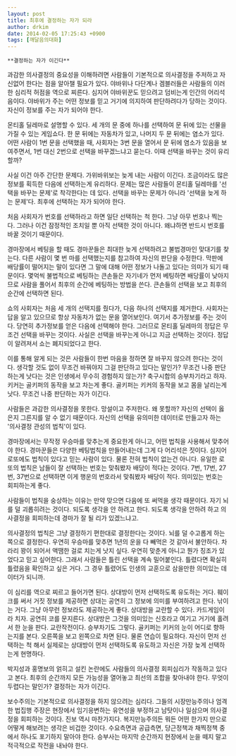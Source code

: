 ```yaml
---
layout: post
title: 최후에 결정하는 자가 되라
author: drkim
date: 2014-02-05 17:25:43 +0900
tags: [깨달음의대화]
---
```

 
    **결정하는 자가 이긴다**

  


과감한 의사결정의 중요성을 이해하려면 사람들이 기본적으로 의사결정을 주저하고 자신없어 한다는 점을 알아챌 필요가 있다. 야바위나 다단계나 겜블러들은 사람들의 이러한 심리적 허점을 역으로 찌른다. 심지어 야바위꾼도 믿으려고 덤비는게 인간의 어리석음이다. 야바위가 주는 어떤 정보를 믿고 거기에 의지하여 판단하려다가 당하는 것이다. 자신이 정보를 주는 자가 되어야 한다. 

  


몬티홀 딜레마로 설명할 수 있다. 세 개의 문 중에 하나를 선택하여 문 뒤에 있는 선물을 가질 수 있는 게임쇼다. 한 문 뒤에는 자동차가 있고, 나머지 두 문 뒤에는 염소가 있다. 어떤 사람이 1번 문을 선택했을 때, 사회자는 3번 문을 열어서 문 뒤에 염소가 있음을 보여주면서, 1번 대신 2번으로 선택을 바꾸겠느냐고 묻는다. 이때 선택을 바꾸는 것이 유리할까? 

  


사실 이건 아주 간단한 문제다. 가위바위보는 늦게 내는 사람이 이긴다. 조금이라도 많은 정보를 획득한 다음에 선택하는게 유리하다. 문제는 많은 사람들이 몬티홀 딜레마를 '선택을 바꾸는 문제'로 착각한다는 데 있다. 선택을 바꾸는 문제가 아니라 '선택을 늦게 하는 문제'다. 최후에 선택하는 자가 되어야 한다. 

  


처음 사회자가 번호를 선택하라고 하면 일단 선택하는 척 한다. 그냥 아무 번호나 찍는다. 그러나 이건 잠정적인 조치일 뿐 아직 선택한 것이 아니다. 왜냐하면 반드시 번호를 바꿀 것이기 때문이다. 

  


경마장에서 베팅을 할 때도 경마꾼들은 최대한 늦게 선택하려고 불법경마인 맞대기를 찾는다. 다른 사람이 몇 번 마를 선택했는지를 참고하여 자신의 판단을 수정한다. 막판에 배당률이 떨어지는 말이 있다면 그 말에 대해 어떤 정보가 나돌고 있다는 의미가 되기 때문이다. 몇억씩 불법적으로 베팅하는 큰손들은 자기네가 먼저 베팅하면 배당률이 낮아지므로 사람을 풀어서 최후의 순간에 베팅하는 방법을 쓴다. 큰손들의 선택을 보고 최후의 순간에 선택하면 된다. 

  


쇼의 사회자는 처음 세 개의 선택지를 줬다가, 다음 하나의 선택지를 제거한다. 사회자는 답을 알고 있으므로 항상 자동차가 없는 문을 열어보인다. 여기서 추가정보를 주는 것이다. 당연히 추가정보를 얻은 다음에 선택해야 한다. 그러므로 몬티홀 딜레마의 정답은 무조건 선택을 바꾸는 것이다. 사실은 선택을 바꾸는게 아니고 지금 선택하는 것이다. 정답이 알려져서 쇼는 폐지되었다고 한다. 

  


이를 통해 알게 되는 것은 사람들이 한번 마음을 정하면 잘 바꾸지 않으려 한다는 것이다. 생각할 것도 없이 무조건 바꿔야지 그걸 판단하고 있다는 말인가? 무조건 나중 판단하는게 낫다는 것은 인생에서 무수히 경험하지 않는가? 축구시합의 승부차기라고 하자. 키커는 골키퍼의 동작을 보고 차는게 좋다. 골키퍼는 키커의 동작을 보고 몸을 날리는게 낫다. 무조건 나중 판단하는 자가 이긴다. 

  


사람들은 과감한 의사결정을 못한다. 망설이고 주저한다. 왜 못할까? 자신의 선택이 옳은지 그른지를 알 수 없기 때문이다. 자신의 선택을 유의미한 데이터로 만들고자 하는 '의사결정 관성의 법칙'이 있다. 

  


경마장에서는 무작정 우승마를 맞추는게 중요한게 아니고, 어떤 법칙을 사용해서 맞추어야 한다. 경마꾼들은 다양한 베팅법칙을 만들어내는데 그게 다 어리석은 짓이다. 심지어 로또에도 법칙이 있다고 믿는 사람이 있다. 물론 전혀 법칙이 없는건 아니다. 유일한 로또의 법칙은 남들이 잘 선택하는 번호는 맞춰봤자 배당이 적다는 것이다. 7번, 17번, 27번, 37번으로 선택하면 이게 행운의 번호라서 맞춰봤자 배당이 적다. 의미있는 번호는 회피하는게 좋다. 

  


사람들이 법칙을 숭상하는 이유는 만약 맞으면 다음에 또 써먹을 생각 때문이다. 자기 뇌를 덜 괴롭히려는 것이다. 되도록 생각을 안 하려고 한다. 되도록 생각을 안하려 하고 의사결정을 회피하는데 경마가 잘 될 리가 있겠느냐고. 

  


의사결정의 법칙은 그냥 결정하기 편한대로 결정한다는 것이다. 뇌를 덜 수고롭게 하는 쪽으로 결정한다. 우연히 우승마를 맞추면 1년의 운을 다 빼먹은 것 같아서 불안하다. 차라리 꽝이 되어서 액땜한 걸로 치는게 낫지 싶다. 우연히 맞춘게 아니고 뭔가 징조가 있었다고 믿고 싶어한다. 그래서 사람들은 틀린 선택을 계속 밀어붙인다. 틀렸다면 확실히 틀렸음을 확인하고 싶은 거다. 그 경우 틀렸어도 인생의 교훈으로 삼을만한 의미있는 데이터가 되니까. 

  


이 심리를 역으로 찌르고 들어가면 된다. 상대방이 먼저 선택하도록 유도하는 거다. 훼이크를 써서 거짓 정보를 제공하면 상대는 공연히 그 정보에 의미를 부여하려고 한다. 낚이는 거다. 그냥 아무런 정보라도 제공하는게 좋다. 상대방을 교란할 수 있다. 카드게임이라 치자. 공연히 코를 문지른다. 상대방은 그것을 의미있는 신호라고 여기고 거기에 홀려서 한 눈을 판다. 교란작전이다. 승부차기도 그렇다. 골키퍼는 키커의 눈이 어디로 향하는지를 본다. 오른쪽을 보고 왼쪽으로 차면 된다. 물론 연습이 필요하다. 자신이 먼저 선택하는 척 해서 실제로는 상대방이 먼저 선택하도록 유도하고 자신은 가장 늦게 선택하는게 현명하다.



  


  


박지성과 홍명보의 얽히고 설킨 논란에도 사람들의 의사결정 회피심리가 작동하고 있다고 본다. 최후의 순간까지 모든 가능성을 열어놓고 최선의 조합을 찾아내야 한다. 무엇이 두렵다는 말인가? 결정하는 자가 이긴다.

  


보수주의는 기본적으로 의사결정을 하지 않으려는 심리다. 그들의 시장만능주의나 엄격한 법집행 주장은 현장에서 임기응변하는 유연성을 부정하고 남탓이나 일삼으며 의사결정을 회피하는 것이다. 진보 역시 마찬가지다. 복지만능주의든 뭐든 어떤 한가지 만으로 어떻게 해보려는 생각은 비겁한 것이다. 수요측면과 공급측면, 당근정책과 채찍정책 중에서 하나도 포기하지 말아야 한다. 승부사는 마지막 순간까지 현장에서 눈을 떼지 말고 적극적으로 작전을 내놔야 한다.